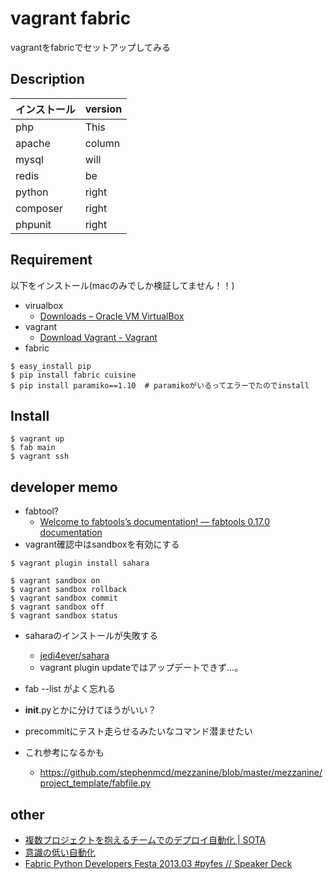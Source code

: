 vagrant fabric
====
vagrantをfabricでセットアップしてみる

## Description

| インストール | version |
|:-----------|:------------|
| php        |        This |
| apache     |      column |
| mysql      |        will |
| redis      |          be |
| python     |       right |
| composer   |       right |
| phpunit    |       right |

## Requirement

以下をインストール(macのみでしか検証してません！！)
- virualbox
  - [Downloads – Oracle VM VirtualBox](https://www.virtualbox.org/wiki/Downloads)
- vagrant
  - [Download Vagrant - Vagrant](https://www.vagrantup.com/downloads.html)
- fabric
```
$ easy_install pip
$ pip install fabric cuisine
$ pip install paramiko==1.10  # paramikoがいるってエラーでたのでinstall
```

## Install

```
$ vagrant up
$ fab main
$ vagrant ssh
```

## developer memo
- fabtool?
  - [Welcome to fabtools’s documentation! — fabtools 0.17.0 documentation](http://fabtools.readthedocs.org/en/0.17.0/)
- vagrant確認中はsandboxを有効にする

```
$ vagrant plugin install sahara

$ vagrant sandbox on
$ vagrant sandbox rollback
$ vagrant sandbox commit
$ vagrant sandbox off
$ vagrant sandbox status
```

- saharaのインストールが失敗する
  - [jedi4ever/sahara](https://github.com/jedi4ever/sahara)
  - vagrant plugin updateではアップデートできず…。

- fab --list がよく忘れる
- __init__.pyとかに分けてほうがいい？
- precommitにテスト走らせるみたいなコマンド潜ませたい
- これ参考になるかも
  - https://github.com/stephenmcd/mezzanine/blob/master/mezzanine/project_template/fabfile.py

## other
- [複数プロジェクトを抱えるチームでのデプロイ自動化 | SOTA](http://deeeet.com/writing/2014/10/30/fabric/)
- [意識の低い自動化](http://www.slideshare.net/greenasparagus/ss-42424543)
- [Fabric Python Developers Festa 2013.03 #pyfes // Speaker Deck](https://speakerdeck.com/drillbits/fabric-python-developers-festa-2013-dot-03-number-pyfes)
